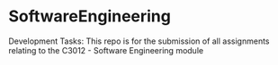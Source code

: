 # SoftwareEngineering
Development Tasks: 
This repo is for the submission of all assignments relating to the C3012 - Software Engineering module
